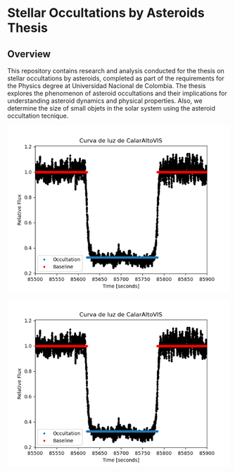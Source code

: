 # Stellar Occultations by Asteroids Thesis

## Overview
This repository contains research and analysis conducted for the thesis on stellar occultations by asteroids, completed as part of the requirements for the Physics degree at Universidad Nacional de Colombia. The thesis explores the phenomenon of asteroid occultations and their implications for understanding asteroid dynamics and physical properties. Also, we determine the size of small objets in the solar system using the asteroid occultation tecnique.

![Asteroid Occultation](https://github.com/felpudososamente/Triton/blob/main/Triton/Resultados/CurvasDeLuz/CalarAltoVIS.png)

![Asteroid Occultation](https://github.com/felpudososamente/Triton/blob/main/Triton/Resultados/CurvasDeLuz/CalarAltoVIS.png)
